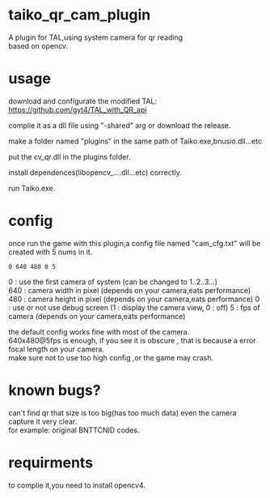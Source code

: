 # taiko_qr_cam_plugin

A plugin for TAL,using system camera for qr reading  
based on opencv.

# usage

download and configurate the modified TAL: https://github.com/gyt4/TAL_with_QR_api

complie it as a dll file using "-shared" arg or download the release.

make a folder named "plugins" in the same path of Taiko.exe,bnusio.dll...etc

put the cv_qr.dll in the plugins folder.

install dependences(libopencv_....dll...etc) correctly.

run Taiko.exe.

# config

once run the game with this plugin,a config file named "cam_cfg.txt" will be created with 5 nums in it.  
```
0 640 480 0 5
```
0 : use the first camera of system (can be changed to 1..2..3...)  
640 : camera width in pixel (depends on your camera,eats performance)  
480 : camera height in pixel (depends on your camera,eats performance)
0 : use or not use debug screen (1 : display the camera view, 0 : off)
5 : fps of camera (depends on your camera,eats performance)

the default config works fine with most of the camera.  
640x480@5fps is enough, if you see it is obscure , that is because a error focal length on your camera.  
make sure not to use too high config ,or the game may crash.

# known bugs?

can't find qr that size is too big(has too much data) even the camera capture it very clear.  
for example: original BNTTCNID codes.

# requirments

to complie it,you need to install opencv4.

